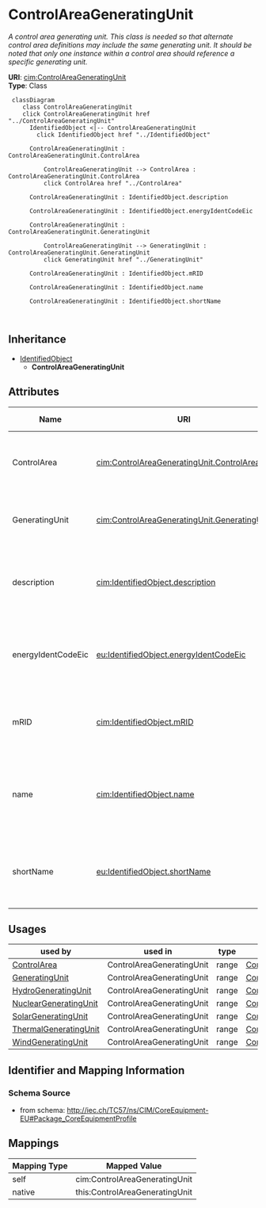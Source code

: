 # ControlAreaGeneratingUnit


_A control area generating unit. This class is needed so that alternate control area definitions may include the same generating unit.   It should be noted that only one instance within a control area should reference a specific generating unit._





**URI**: [cim:ControlAreaGeneratingUnit](http://iec.ch/TC57/CIM100#ControlAreaGeneratingUnit)<br />
**Type**: Class




```mermaid
 classDiagram
    class ControlAreaGeneratingUnit
    click ControlAreaGeneratingUnit href "../ControlAreaGeneratingUnit"
      IdentifiedObject <|-- ControlAreaGeneratingUnit
        click IdentifiedObject href "../IdentifiedObject"
      
      ControlAreaGeneratingUnit : ControlAreaGeneratingUnit.ControlArea
        
          ControlAreaGeneratingUnit --> ControlArea : ControlAreaGeneratingUnit.ControlArea
          click ControlArea href "../ControlArea"
        
      ControlAreaGeneratingUnit : IdentifiedObject.description
        
      ControlAreaGeneratingUnit : IdentifiedObject.energyIdentCodeEic
        
      ControlAreaGeneratingUnit : ControlAreaGeneratingUnit.GeneratingUnit
        
          ControlAreaGeneratingUnit --> GeneratingUnit : ControlAreaGeneratingUnit.GeneratingUnit
          click GeneratingUnit href "../GeneratingUnit"
        
      ControlAreaGeneratingUnit : IdentifiedObject.mRID
        
      ControlAreaGeneratingUnit : IdentifiedObject.name
        
      ControlAreaGeneratingUnit : IdentifiedObject.shortName
        
      
```





## Inheritance
* [IdentifiedObject](IdentifiedObject.md)
    * **ControlAreaGeneratingUnit**



## Attributes


| Name | URI | Cardinality and Range | Description | Inheritance |
| ---  | --- | --- | --- | --- |
| ControlArea | [cim:ControlAreaGeneratingUnit.ControlArea](http://iec.ch/TC57/CIM100#ControlAreaGeneratingUnit.ControlArea) | 1 <br />  [ControlArea](ControlArea.md)  | The parent control area for the generating unit specifications | direct |
| GeneratingUnit | [cim:ControlAreaGeneratingUnit.GeneratingUnit](http://iec.ch/TC57/CIM100#ControlAreaGeneratingUnit.GeneratingUnit) | 1 <br />  [GeneratingUnit](GeneratingUnit.md)  | The generating unit specified for this control area | direct |
| description | [cim:IdentifiedObject.description](http://iec.ch/TC57/CIM100#IdentifiedObject.description) | 0..1 <br />  string  | The description is a free human readable text describing or naming the object | [IdentifiedObject](IdentifiedObject.md) |
| energyIdentCodeEic | [eu:IdentifiedObject.energyIdentCodeEic](http://iec.ch/TC57/CIM100-European#IdentifiedObject.energyIdentCodeEic) | 0..1 <br />  string  | The attribute is used for an exchange of the EIC code (Energy identification ... | [IdentifiedObject](IdentifiedObject.md) |
| mRID | [cim:IdentifiedObject.mRID](http://iec.ch/TC57/CIM100#IdentifiedObject.mRID) | 1 <br />  string  | Master resource identifier issued by a model authority | [IdentifiedObject](IdentifiedObject.md) |
| name | [cim:IdentifiedObject.name](http://iec.ch/TC57/CIM100#IdentifiedObject.name) | 1 <br />  string  | The name is any free human readable and possibly non unique text naming the o... | [IdentifiedObject](IdentifiedObject.md) |
| shortName | [eu:IdentifiedObject.shortName](http://iec.ch/TC57/CIM100-European#IdentifiedObject.shortName) | 0..1 <br />  string  | The attribute is used for an exchange of a human readable short name with len... | [IdentifiedObject](IdentifiedObject.md) |





## Usages

| used by | used in | type | used |
| ---  | --- | --- | --- |
| [ControlArea](ControlArea.md) | ControlAreaGeneratingUnit | range | [ControlAreaGeneratingUnit](ControlAreaGeneratingUnit.md) |
| [GeneratingUnit](GeneratingUnit.md) | ControlAreaGeneratingUnit | range | [ControlAreaGeneratingUnit](ControlAreaGeneratingUnit.md) |
| [HydroGeneratingUnit](HydroGeneratingUnit.md) | ControlAreaGeneratingUnit | range | [ControlAreaGeneratingUnit](ControlAreaGeneratingUnit.md) |
| [NuclearGeneratingUnit](NuclearGeneratingUnit.md) | ControlAreaGeneratingUnit | range | [ControlAreaGeneratingUnit](ControlAreaGeneratingUnit.md) |
| [SolarGeneratingUnit](SolarGeneratingUnit.md) | ControlAreaGeneratingUnit | range | [ControlAreaGeneratingUnit](ControlAreaGeneratingUnit.md) |
| [ThermalGeneratingUnit](ThermalGeneratingUnit.md) | ControlAreaGeneratingUnit | range | [ControlAreaGeneratingUnit](ControlAreaGeneratingUnit.md) |
| [WindGeneratingUnit](WindGeneratingUnit.md) | ControlAreaGeneratingUnit | range | [ControlAreaGeneratingUnit](ControlAreaGeneratingUnit.md) |






## Identifier and Mapping Information







### Schema Source


* from schema: http://iec.ch/TC57/ns/CIM/CoreEquipment-EU#Package_CoreEquipmentProfile





## Mappings

| Mapping Type | Mapped Value |
| ---  | ---  |
| self | cim:ControlAreaGeneratingUnit |
| native | this:ControlAreaGeneratingUnit |




